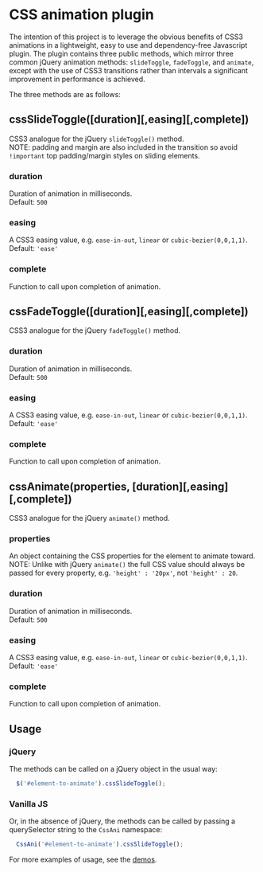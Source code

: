 # CSS animation plugin

The intention of this project is to leverage the obvious benefits of CSS3 animations in a lightweight, easy to use and dependency-free Javascript plugin. The plugin contains three public methods, which mirror three common jQuery animation methods: `slideToggle`, `fadeToggle`, and `animate`, except with the use of CSS3 transitions rather than intervals a significant improvement in performance is achieved.

The three methods are as follows:

## cssSlideToggle([duration][,easing][,complete])

CSS3 analogue for the jQuery `slideToggle()` method.<br />
NOTE: padding and margin are also included in the transition so avoid `!important` top padding/margin styles on sliding elements.
### duration
Duration of animation in milliseconds.<br />
Default: `500`
### easing
A CSS3 easing value, e.g. `ease-in-out`, `linear` or `cubic-bezier(0,0,1,1)`.<br />
Default: `'ease'`
### complete
Function to call upon completion of animation.


## cssFadeToggle([duration][,easing][,complete])

CSS3 analogue for the jQuery `fadeToggle()` method.<br />
### duration
Duration of animation in milliseconds.<br />
Default: `500`
### easing
A CSS3 easing value, e.g. `ease-in-out`, `linear` or `cubic-bezier(0,0,1,1)`.<br />
Default: `'ease'`
### complete
Function to call upon completion of animation.


## cssAnimate(properties, [duration][,easing][,complete])

CSS3 analogue for the jQuery `animate()` method.<br />
### properties
An object containing the CSS properties for the element to animate toward.<br />
NOTE: Unlike with jQuery `animate()` the full CSS value should always be passed for every property, e.g. `'height' : '20px'`, not `'height' : 20`.<br />
### duration
Duration of animation in milliseconds.<br />
Default: `500`
### easing
A CSS3 easing value, e.g. `ease-in-out`, `linear` or `cubic-bezier(0,0,1,1)`.<br />
Default: `'ease'`
### complete
Function to call upon completion of animation.


## Usage

### jQuery
The methods can be called on a jQuery object in the usual way:
```js
  $('#element-to-animate').cssSlideToggle();
```

### Vanilla JS

Or, in the absence of jQuery, the methods can be called by passing a querySelector string to the `CssAni` namespace:

```js
  CssAni('#element-to-animate').cssSlideToggle();
```

For more examples of usage, see the [demos](https://github.com/EdamL/css-animation/tree/master/demo).
